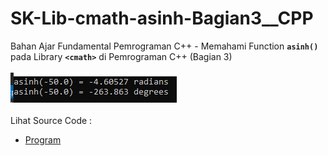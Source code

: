 # SK-Lib-cmath-asinh-Bagian3__CPP
Bahan Ajar Fundamental Pemrograman C++ - Memahami Function <code><b>asinh()</b></code> pada Library <code><b>&lt;cmath></b></code> di Pemrograman C++ (Bagian 3)<br><br>
<img src="https://github.com/RizkyKhapidsyah/SK-Lib-cmath-asinh-Bagian3__CPP/blob/master/SK-Lib-cmath-asinh-Bagian3__CPP/result/001.PNG"><br><br>
Lihat Source Code : <br>
- <a href="https://github.com/RizkyKhapidsyah/SK-Lib-cmath-asinh-Bagian3__CPP/blob/master/SK-Lib-cmath-asinh-Bagian3__CPP/Source.cpp">Program</a>
